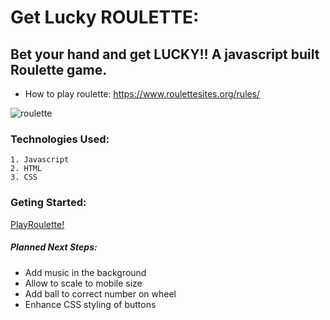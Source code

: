 # Get Lucky ROULETTE: 
## Bet your hand and get LUCKY!! A javascript built Roulette game. 

* How to play roulette: https://www.roulettesites.org/rules/

![roulette](https://i.imgur.com/07PgTke.png)

### Technologies Used:
    1. Javascript
    2. HTML
    3. CSS

### Geting Started:
[PlayRoulette!](https://cobycobyk.github.io/project-1/)

##### Planned Next Steps:
* Add music in the background
* Allow to scale to mobile size
* Add ball to correct number on wheel
* Enhance CSS styling of buttons
